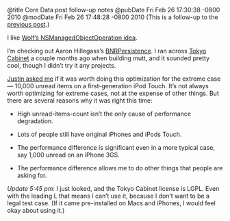 @title Core Data post follow-up notes
@pubDate Fri Feb 26 17:30:38 -0800 2010
@modDate Fri Feb 26 17:48:28 -0800 2010
(This is a follow-up to the <a href="http://inessential.com/2010/02/26/on_switching_away_from_core_data">previous post</a>.)

I like <a href="http://rentzsch.tumblr.com/post/414252963/brent-switching-away-from-core-data">Wolf’s NSManagedObjectOperation idea</a>.

I’m checking out Aaron Hillegass’s <a href="http://github.com/hillegass/BNRPersistence">BNRPersistence</a>. I ran across <a href="http://1978th.net/tokyocabinet/">Tokyo Cabinet</a> a couple months ago when building mutt, and it sounded pretty cool, though I didn’t try it any projects.

<a href="http://twitter.com/justin/status/9705599799">Justin asked me</a> if it was worth doing this optimization for the extreme case — 10,000 unread items on a first-generation iPod Touch. It’s not always worth optimizing for extreme cases, not at the expense of other things. But there are several reasons why it was right this time:

- High unread-items-count isn’t the only cause of performance degradation.

- Lots of people still have original iPhones and iPods Touch.

- The performance difference is significant even in a more typical case, say 1,000 unread on an iPhone 3GS.

- The performance difference allows me to do other things that people are asking for.

<i>Update 5:45 pm</i>: I just looked, and the Tokyo Cabinet license is LGPL. Even with the leading L that means I can’t use it, because I don’t want to be a legal test case. (If it came pre-installed on Macs and iPhones, I would feel okay about using it.)
